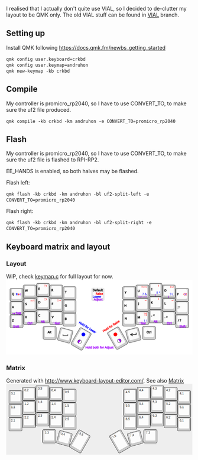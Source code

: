 I realised that I actually don't quite use VIAL, so I decided
to de-clutter my layout to be QMK only.
The old VIAL stuff can be found in [VIAL](https://github.com/andruhon/corne3x5/tree/vial) branch.

## Setting up
Install QMK following https://docs.qmk.fm/newbs_getting_started
```
qmk config user.keyboard=crkbd
qmk config user.keymap=andruhon
qmk new-keymap -kb crkbd
```

## Compile
My controller is promicro_rp2040, so I have to use CONVERT_TO,
to make sure the uf2 file produced.
```
qmk compile -kb crkbd -km andruhon -e CONVERT_TO=promicro_rp2040
```

## Flash
My controller is promicro_rp2040, so I have to use CONVERT_TO,
to make sure the uf2 file is flashed to RPI-RP2.

EE_HANDS is enabled, so both halves may be flashed.

Flash left:
```
qmk flash -kb crkbd -km andruhon -bl uf2-split-left -e CONVERT_TO=promicro_rp2040
```

Flash right:
```
qmk flash -kb crkbd -km andruhon -bl uf2-split-right -e CONVERT_TO=promicro_rp2040
```

## Keyboard matrix and layout

### Layout
WIP, check [keymap.c](keymap.c) for full layout for now.
![Layout](keyboard-layout-inkscape.png)

### Matrix
Generated with http://www.keyboard-layout-editor.com/.
See also [Matrix](matrix.json)
![Matrix](matrix.png)
